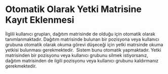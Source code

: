 # Otomatik Olarak Yetki Matrisine Kayıt Eklenmesi

İlglili kullanıcı grupları, dağıtım matrisinde de olduğu için otomatik olarak tanımlanmaktadır. Dağıtım matrisinde bulunan bir pozisyona veya kullanıcı grubuna otomatik olarak okuma görevi düşeceği için yetki matrsinde okuma yetkisi bulunması gerekmektedir. 
Sistem bunu otomatik yapmaktadır. Yetki matrisinden bir pozisyonu veya kullanıcı grubunu silmek istiyorsanız, dağıtım matrisinden de ilgili pozisyonu veya kullanıcı grubunu kaldırmanız gerekmektedir.


